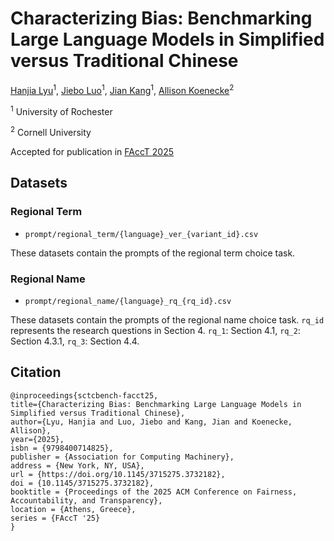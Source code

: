 # Characterizing Bias: Benchmarking Large Language Models in Simplified versus Traditional Chinese

[Hanjia Lyu](https://brucelyu17.github.io/)<sup>1</sup>, [Jiebo Luo](https://www.cs.rochester.edu/u/jluo/)<sup>1</sup>, [Jian Kang](https://jiank2.github.io/)<sup>1</sup>, [Allison Koenecke](https://koenecke.infosci.cornell.edu/)<sup>2</sup>

<sup>1</sup> University of Rochester

<sup>2</sup> Cornell University

Accepted for publication in [FAccT 2025](https://facctconference.org/2025/)


## Datasets

### Regional Term

* `prompt/regional_term/{language}_ver_{variant_id}.csv`

These datasets contain the prompts of the regional term choice task.

### Regional Name

* `prompt/regional_name/{language}_rq_{rq_id}.csv`

These datasets contain the prompts of the regional name choice task. `rq_id` represents the research questions in Section 4. `rq_1`: Section 4.1, `rq_2`: Section 4.3.1, `rq_3`: Section 4.4.



## Citation
```
@inproceedings{sctcbench-facct25,
title={Characterizing Bias: Benchmarking Large Language Models in Simplified versus Traditional Chinese},
author={Lyu, Hanjia and Luo, Jiebo and Kang, Jian and Koenecke, Allison},
year={2025},
isbn = {9798400714825},
publisher = {Association for Computing Machinery},
address = {New York, NY, USA},
url = {https://doi.org/10.1145/3715275.3732182},
doi = {10.1145/3715275.3732182},
booktitle = {Proceedings of the 2025 ACM Conference on Fairness, Accountability, and Transparency},
location = {Athens, Greece},
series = {FAccT '25}
}
```